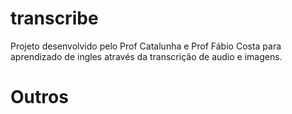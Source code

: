 # transcribe

Projeto desenvolvido pelo Prof Catalunha e Prof Fábio Costa para aprendizado de ingles através da transcrição de audio e imagens.


# Outros
